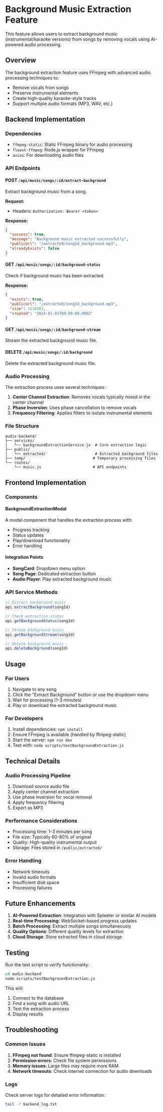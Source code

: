 # Background Music Extraction Feature

This feature allows users to extract background music (instrumental/karaoke versions) from songs by removing vocals using AI-powered audio processing.

## Overview

The background extraction feature uses FFmpeg with advanced audio processing techniques to:
- Remove vocals from songs
- Preserve instrumental elements
- Create high-quality karaoke-style tracks
- Support multiple audio formats (MP3, WAV, etc.)

## Backend Implementation

### Dependencies
- `ffmpeg-static`: Static FFmpeg binary for audio processing
- `fluent-ffmpeg`: Node.js wrapper for FFmpeg
- `axios`: For downloading audio files

### API Endpoints

#### POST `/api/music/songs/:id/extract-background`
Extract background music from a song.

**Request:**
- Headers: `Authorization: Bearer <token>`

**Response:**
```json
{
  "success": true,
  "message": "Background music extracted successfully",
  "publicUrl": "/extracted/songId_background.mp3",
  "alreadyExists": false
}
```

#### GET `/api/music/songs/:id/background-status`
Check if background music has been extracted.

**Response:**
```json
{
  "exists": true,
  "publicUrl": "/extracted/songId_background.mp3",
  "size": 1234567,
  "created": "2024-01-01T00:00:00.000Z"
}
```

#### GET `/api/music/songs/:id/background-stream`
Stream the extracted background music file.

#### DELETE `/api/music/songs/:id/background`
Delete the extracted background music file.

### Audio Processing

The extraction process uses several techniques:

1. **Center Channel Extraction**: Removes vocals typically mixed in the center channel
2. **Phase Inversion**: Uses phase cancellation to remove vocals
3. **Frequency Filtering**: Applies filters to isolate instrumental elements

### File Structure

```
audix-backend/
├── services/
│   └── backgroundExtractionService.js  # Core extraction logic
├── public/
│   └── extracted/                      # Extracted background files
├── temp/                              # Temporary processing files
└── routes/
    └── music.js                       # API endpoints
```

## Frontend Implementation

### Components

#### BackgroundExtractionModal
A modal component that handles the extraction process with:
- Progress tracking
- Status updates
- Play/download functionality
- Error handling

#### Integration Points
- **SongCard**: Dropdown menu option
- **Song Page**: Dedicated extraction button
- **Audio Player**: Play extracted background music

### API Service Methods

```typescript
// Extract background music
api.extractBackground(songId)

// Check extraction status
api.getBackgroundStatus(songId)

// Stream background music
api.getBackgroundStream(songId)

// Delete background music
api.deleteBackground(songId)
```

## Usage

### For Users
1. Navigate to any song
2. Click the "Extract Background" button or use the dropdown menu
3. Wait for processing (1-3 minutes)
4. Play or download the extracted background music

### For Developers
1. Install dependencies: `npm install`
2. Ensure FFmpeg is available (handled by ffmpeg-static)
3. Start the server: `npm run dev`
4. Test with: `node scripts/testBackgroundExtraction.js`

## Technical Details

### Audio Processing Pipeline
1. Download source audio file
2. Apply center channel extraction
3. Use phase inversion for vocal removal
4. Apply frequency filtering
5. Export as MP3

### Performance Considerations
- Processing time: 1-3 minutes per song
- File size: Typically 60-80% of original
- Quality: High-quality instrumental output
- Storage: Files stored in `/public/extracted/`

### Error Handling
- Network timeouts
- Invalid audio formats
- Insufficient disk space
- Processing failures

## Future Enhancements

1. **AI-Powered Extraction**: Integration with Spleeter or similar AI models
2. **Real-time Processing**: WebSocket-based progress updates
3. **Batch Processing**: Extract multiple songs simultaneously
4. **Quality Options**: Different quality levels for extraction
5. **Cloud Storage**: Store extracted files in cloud storage

## Testing

Run the test script to verify functionality:
```bash
cd audix-backend
node scripts/testBackgroundExtraction.js
```

This will:
1. Connect to the database
2. Find a song with audio URL
3. Test the extraction process
4. Display results

## Troubleshooting

### Common Issues
1. **FFmpeg not found**: Ensure ffmpeg-static is installed
2. **Permission errors**: Check file system permissions
3. **Memory issues**: Large files may require more RAM
4. **Network timeouts**: Check internet connection for audio downloads

### Logs
Check server logs for detailed error information:
```bash
tail -f backend_log.txt
```

